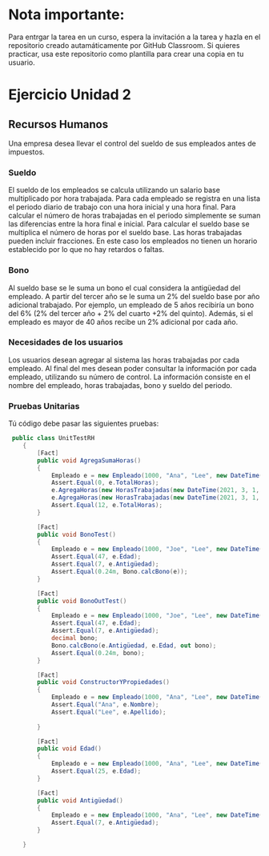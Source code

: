 # Nota importante:
Para entrgar la tarea en un curso, espera la invitación a la tarea y hazla en el repositorio 
creado autamáticamente por GitHub Classroom. Si quieres practicar, usa este repositorio como
plantilla para crear una copia en tu usuario.

# Ejercicio Unidad 2

## Recursos Humanos
Una empresa desea llevar el control del sueldo de sus empleados antes de impuestos.

### Sueldo
El sueldo de los empleados se calcula utilizando un salario base multiplicado por hora trabajada.
Para cada  empleado se registra en una lista el periodo diario de trabajo con una hora inicial y
una hora final. Para calcular el número de horas trabajadas en el periodo simplemente 
se suman las diferencias entre la hora final e inicial. Para calcular el sueldo base
se multiplica el número de horas por el sueldo base. Las horas trabajadas pueden incluir fracciones.
En este caso los empleados no tienen un horario establecido por lo que no hay retardos o faltas.

### Bono
Al sueldo base se le suma un bono el cual considera la antigüedad del empleado. A partir del 
tercer año se le suma un 2% del sueldo base por año adicional trabajado. Por ejemplo, un
empleado de 5 años recibiría un bono del 6% (2% del tercer año + 2% del cuarto +2% del quinto). 
Además, si el empleado es mayor de 40 años recibe un 2% adicional por cada año.

### Necesidades de los usuarios
Los usuarios desean agregar al sistema las horas trabajadas por cada empleado. Al final del mes desean 
poder consultar la información por cada empleado, utilizando su número de control.
La información consiste en el nombre del empleado, horas trabajadas, bono y sueldo del periodo.

### Pruebas Unitarias
Tú código debe pasar las siguientes pruebas:

```csharp
 public class UnitTestRH
    {
        [Fact]
        public void AgregaSumaHoras()
        {
            Empleado e = new Empleado(1000, "Ana", "Lee", new DateTime(1995, 8, 23), new DateTime(2014, 1, 12), 200);
            Assert.Equal(0, e.TotalHoras);
            e.AgregaHoras(new HorasTrabajadas(new DateTime(2021, 3, 1, 8, 0, 0, 0), new DateTime(2021, 3, 1, 14, 0, 0, 0)));
            e.AgregaHoras(new HorasTrabajadas(new DateTime(2021, 3, 1, 8, 0, 0, 0), new DateTime(2021, 3, 1, 14, 0, 0, 0)));
            Assert.Equal(12, e.TotalHoras);
        }

        [Fact]
        public void BonoTest()
        {
            Empleado e = new Empleado(1000, "Joe", "Lee", new DateTime(1973, 8, 23), new DateTime(2014, 1, 12), 200);
            Assert.Equal(47, e.Edad);
            Assert.Equal(7, e.Antigüedad);
            Assert.Equal(0.24m, Bono.calcBono(e));
        }

        [Fact]
        public void BonoOutTest()
        {
            Empleado e = new Empleado(1000, "Joe", "Lee", new DateTime(1973, 8, 23), new DateTime(2014, 1, 12), 200);
            Assert.Equal(47, e.Edad);
            Assert.Equal(7, e.Antigüedad);
            decimal bono;
            Bono.calcBono(e.Antigüedad, e.Edad, out bono);
            Assert.Equal(0.24m, bono);
        }

        [Fact]
        public void ConstructorYPropiedades()
        {
            Empleado e = new Empleado(1000, "Ana", "Lee", new DateTime(1995, 8, 23), new DateTime(2014, 1, 12), 200);
            Assert.Equal("Ana", e.Nombre);
            Assert.Equal("Lee", e.Apellido);
            
        }

        [Fact]
        public void Edad()
        {
            Empleado e = new Empleado(1000, "Ana", "Lee", new DateTime(1995, 8, 23), new DateTime(2014, 1, 12), 200);
            Assert.Equal(25, e.Edad);
        }

        [Fact]
        public void Antigüedad()
        {
            Empleado e = new Empleado(1000, "Ana", "Lee", new DateTime(1995, 8, 23), new DateTime(2014, 1, 12), 200);
            Assert.Equal(7, e.Antigüedad);
        }

    }

```




  

